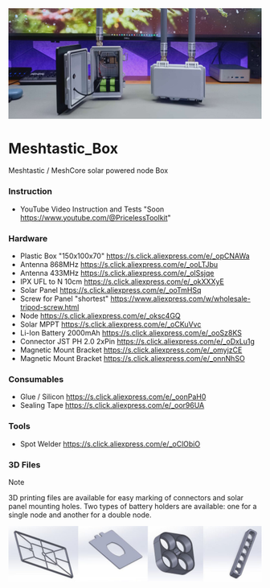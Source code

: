 <img src="https://raw.githubusercontent.com/PricelessToolkit/Meshtastic_Box/main/img/cover.jpg"/>

# Meshtastic_Box
Meshtastic / MeshCore solar powered node Box



### Instruction

- YouTube Video Instruction and Tests "Soon https://www.youtube.com/@PricelessToolkit"

### Hardware

  - Plastic Box "150x100x70" https://s.click.aliexpress.com/e/_opCNAWa
  - Antenna 868MHz https://s.click.aliexpress.com/e/_ooLTJbu
  - Antenna 433MHz https://s.click.aliexpress.com/e/_olSsjqe
  - IPX UFL to N 10cm https://s.click.aliexpress.com/e/_okXXXyE
  - Solar Panel https://s.click.aliexpress.com/e/_ooTmHSq
  - Screw for Panel "shortest" https://www.aliexpress.com/w/wholesale-tripod-screw.html
  - Node https://s.click.aliexpress.com/e/_oksc4GQ
  - Solar MPPT https://s.click.aliexpress.com/e/_oCKuVvc
  - Li-Ion Battery 2000mAh https://s.click.aliexpress.com/e/_ooSz8KS
  - Connector JST PH 2.0 2xPin https://s.click.aliexpress.com/e/_oDxLu1g
  - Magnetic Mount Bracket https://s.click.aliexpress.com/e/_omyjzCE
  - Magnetic Mount Bracket https://s.click.aliexpress.com/e/_onnNhSO


### Consumables

  - Glue / Silicon  https://s.click.aliexpress.com/e/_oonPaH0
  - Sealing Tape https://s.click.aliexpress.com/e/_oor96UA

### Tools

  - Spot Welder https://s.click.aliexpress.com/e/_oClObiO
 
### 3D Files

> [!NOTE]
> 3D printing files are available for easy marking of connectors and solar panel mounting holes. Two types of battery holders are available: one for a single node and another for a double node.
<img src="https://raw.githubusercontent.com/PricelessToolkit/Meshtastic_Box/main/img/3D_Print_Files.jpg" style="width: 1000px; height: auto;"/>
